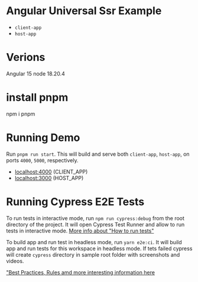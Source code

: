 # Angular Universal Ssr Example

- `client-app`
- `host-app`

# Verions

Angular 15
node 18.20.4

# install pnpm

npm i pnpm


# Running Demo

Run `pnpm run start`. This will build and serve both `client-app`, `host-app`, on
ports `4000`, `5000`, respectively.

- [localhost:4000](http://localhost:4000/) (CLIENT_APP)
- [localhost:3000](http://localhost:3000/) (HOST_APP)

# Running Cypress E2E Tests

To run tests in interactive mode, run `npm run cypress:debug` from the root directory of the project. It will open Cypress Test Runner and allow to run tests in interactive mode. [More info about "How to run tests"](../../cypress/README.md#how-to-run-tests)

To build app and run test in headless mode, run `yarn e2e:ci`. It will build app and run tests for this workspace in headless mode. If tets failed cypress will create `cypress` directory in sample root folder with screenshots and videos.

["Best Practices, Rules amd more interesting information here](../../cypress/README.md)
